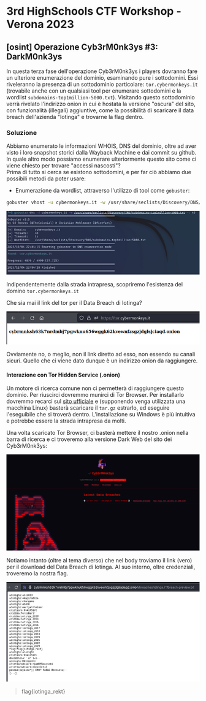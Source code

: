 # 3rd HighSchools CTF Workshop - Verona 2023

## [osint] Operazione Cyb3rM0nk3ys #3: DarkM0nk3ys

In questa terza fase dell'operazione Cyb3rM0nk3ys i players dovranno fare un ulteriore enumerazione del dominio, esaminando pure i sottodomini. Essi riveleranno la presenza di un sottodominio particolare: `tor.cybermonkeys.it` (trovabile anche con un qualsiasi tool per enumerare sottodomini e la wordlist `subdomains-top1million-5000.txt`). Visitando questo sottodominio verrà rivelato l'indirizzo onion in cui è hostata la versione "oscura" del sito, con funzionalità (illegali) aggiuntive, come la possibilità di scaricare il data breach dell'azienda "Iotinga" e trovarne la flag dentro.

### Soluzione

Abbiamo enumerato le informazioni WHOIS, DNS del dominio, oltre ad aver visto i loro snapshot storici dalla Wayback Machine e dai commit su github.
In quale altro modo possiamo enumerare ulteriormente questo sito come ci viene chiesto per trovare "accessi nascosti"?  
Prima di tutto si cerca se esistono sottodomini, e per far ciò abbiamo due possibili metodi da poter usare:

- Enumerazione da wordlist, attraverso l'utilizzo di tool come `gobuster`:

```sh
gobuster vhost -u cybermonkeys.it -w /usr/share/seclists/Discovery/DNS/subdomains-top1million-5000.txt --append-domain
```

![gobuster](writeup/gobuster-cybermonkeys.png)

Indipendentemente dalla strada intrapresa, scopriremo l'esistenza del domino
`tor.cybermonkeys.it`

Che sia mai il link del tor per il Data Breach di Iotinga?

![tor](writeup/tor-cybermonkeys.png)

Ovviamente no, o meglio, non il link diretto ad esso, non essendo su canali sicuri.
Quello che ci viene dato dunque è un indirizzo onion da raggiungere.

#### Interazione con Tor Hidden Service (.onion)

Un motore di ricerca comune non ci permetterà di raggiungere questo dominio.
Per riuscirci dovremmo munirci di Tor Browser.
Per installarlo dovremmo recarci sul [sito ufficiale](https://www.torproject.org/it/download/) e (supponendo venga utilizzata una macchina Linux) basterà scaricare il `tar.gz` estrarlo, ed eseguire l'eseguibile che si troverà dentro. L'installazione su Windows è più intuitiva e potrebbe essere la strada intrapresa da molti.

Una volta scaricato Tor Browser, ci basterà mettere il nostro .onion nella barra di ricerca e ci troveremo alla versione Dark Web del sito dei Cyb3rM0nk3ys:

![img](writeup/cybermonkeys-onion.png)

Notiamo intanto (oltre al tema diverso) che nel body troviamo il link (vero) per il download del Data Breach di Iotinga.
Al suo interno, oltre credenziali, troveremo la nostra flag.

![breach](writeup/breach-flag.png)

> flag{iotinga_rekt}
